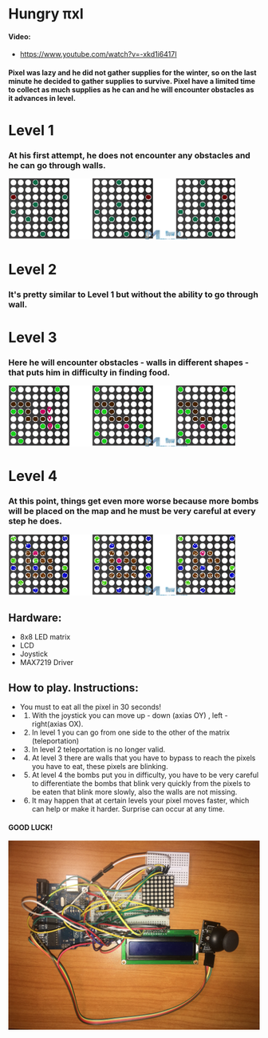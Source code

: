 Hungry πxl
===

#### Video:
* https://www.youtube.com/watch?v=-xkd1i6417I

#### Pixel was lazy and he did not gather supplies for the winter, so on the last minute he decided to gather supplies to survive. Pixel have a limited time to collect as much supplies as he can and he will encounter obstacles as it advances in level.

# Level 1
### At his first attempt, he does not encounter any obstacles and he can go through walls.
![Level 1](https://raw.githubusercontent.com/luizanegru/Robotics/master/MatrixGame/Image/Images/Level1.jpg)

# Level 2
### It's pretty similar to Level 1 but without the ability to go through wall.

# Level 3
### Here he will encounter obstacles - walls in different shapes - that puts him in difficulty in finding food.
![Level 3](https://raw.githubusercontent.com/luizanegru/Robotics/master/MatrixGame/Image/Images/Level3.jpg)

# Level 4
### At this point, things get even more worse because more bombs will be placed on the map and he must be very careful at every step he does.
![Level 5](https://raw.githubusercontent.com/luizanegru/Robotics/master/MatrixGame/Image/Images/Level5.jpg)


## Hardware:
* 8x8 LED matrix
* LCD
* Joystick
* MAX7219 Driver

## How to play. Instructions:
* You must to eat all the pixel in 30 seconds!
* 1. With the joystick you can move up - down (axias OY) , left - right(axias OX).
* 2. In level 1 you can go from one side to the other of the matrix (teleportation)
* 3. In level 2 teleportation is no longer valid.
* 4. At level 3 there are walls that you have to bypass to reach the pixels you have to eat, these pixels are blinking.
* 5. At level 4 the bombs put you in difficulty, you have to be very careful to differentiate the bombs that blink very quickly from the pixels to be eaten that blink more slowly, also the walls are not missing.
* 6. It may happen that at certain levels your pixel moves faster, which can help or make it harder. Surprise can occur at any time.
####    GOOD LUCK!

![components](https://github.com/luizanegru/Robotics/blob/master/MatrixGame/Image/Images/IMG_9489.JPG)
